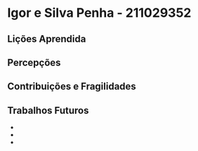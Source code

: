 # Igor e Silva Penha - 211029352

## Lições Aprendida




## Percepções




## Contribuições e Fragilidades



##  Trabalhos Futuros

- 
- 
- 